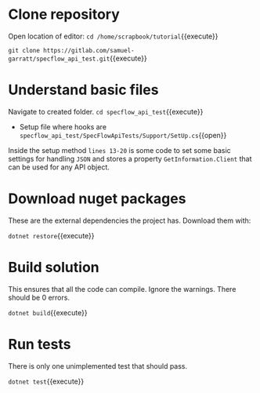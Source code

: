 # Clone repository

Open location of editor:
`cd /home/scrapbook/tutorial`{{execute}}

`git clone https://gitlab.com/samuel-garratt/specflow_api_test.git`{{execute}}

# Understand basic files

Navigate to created folder. `cd specflow_api_test`{{execute}}

* Setup file where hooks are `specflow_api_test/SpecFlowApiTests/Support/SetUp.cs`{{open}}

Inside the setup method `lines 13-20` is some code to set some basic settings for handling `JSON` and stores a property `GetInformation.Client` that can be used 
for any API object.

# Download nuget packages

These are the external dependencies the project has. Download them with:

`dotnet restore`{{execute}} 

# Build solution

This ensures that all the code can compile. Ignore the warnings. There should be 0 errors.

`dotnet build`{{execute}}

# Run tests

There is only one unimplemented test that should pass.

`dotnet test`{{execute}}
